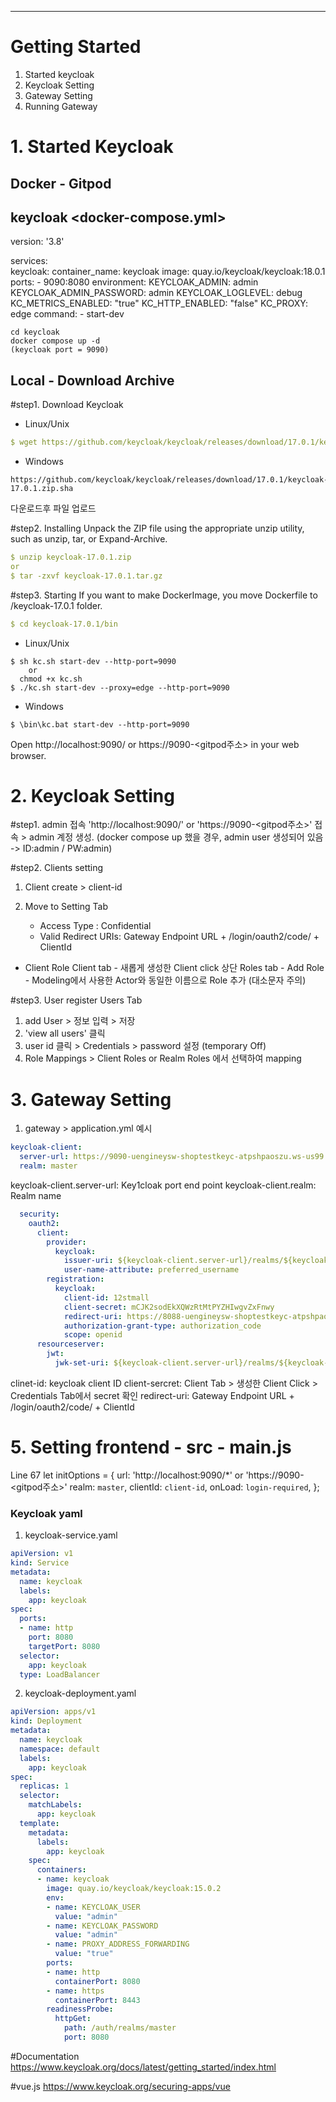 ---

# Getting Started

1. Started keycloak
2. Keycloak Setting
3. Gateway Setting
4. Running Gateway


# 1. Started Keycloak
## Docker - Gitpod
## keycloak <docker-compose.yml>
version: '3.8'

services:  
  keycloak:
    container_name: keycloak
    image: quay.io/keycloak/keycloak:18.0.1
    ports:
      - 9090:8080
    environment:
      KEYCLOAK_ADMIN: admin
      KEYCLOAK_ADMIN_PASSWORD: admin
      KEYCLOAK_LOGLEVEL: debug
      KC_METRICS_ENABLED: "true"
      KC_HTTP_ENABLED: "false"
      KC_PROXY: edge
    command:
      - start-dev
```
cd keycloak
docker compose up -d
(keycloak port = 9090)
```
    
## Local - Download Archive
#step1. Download Keycloak
- Linux/Unix
```yaml
$ wget https://github.com/keycloak/keycloak/releases/download/17.0.1/keycloak-17.0.1.zip
```
- Windows
```text
https://github.com/keycloak/keycloak/releases/download/17.0.1/keycloak-17.0.1.zip.sha
```
다운로드후 파일 업로드

#step2. Installing
Unpack the ZIP file using the appropriate unzip utility, such as unzip, tar, or Expand-Archive.
```yaml
$ unzip keycloak-17.0.1.zip
or
$ tar -zxvf keycloak-17.0.1.tar.gz
```
#step3. Starting
If you want to make DockerImage, you move Dockerfile to /keycloak-17.0.1 folder.
```yaml
$ cd keycloak-17.0.1/bin
```

- Linux/Unix
```
$ sh kc.sh start-dev --http-port=9090 
    or
  chmod +x kc.sh
$ ./kc.sh start-dev --proxy=edge --http-port=9090
```
- Windows
```
$ \bin\kc.bat start-dev --http-port=9090
```


Open http://localhost:9090/ or https://9090-<gitpod주소> in your web browser.


# 2. Keycloak Setting
#step1. admin 접속
'http://localhost:9090/' or 'https://9090-<gitpod주소>' 접속 > admin 계정 생성. 
(docker compose up 했을 경우, admin user 생성되어 있음 -> ID:admin / PW:admin)

#step2. Clients setting
1. Client create >  client-id

2. Move to Setting Tab
    - Access Type : Confidential
    - Valid Redirect URIs: Gateway Endpoint URL + /login/oauth2/code/ + ClientId

- Client Role
Client tab - 새롭게 생성한 Client click
상단 Roles tab - Add Role - Modeling에서 사용한 Actor와 동일한 이름으로 Role 추가 (대소문자 주의)

#step3. User register
Users Tab 
1. add User > 정보 입력 > 저장
2. 'view all users' 클릭
3. user id 클릭 > Credentials > password 설정 (temporary Off)
4. Role Mappings > Client Roles or Realm Roles 에서 선택하여 mapping

# 3. Gateway Setting
1. gateway >  application.yml 예시

````yaml
keycloak-client:
  server-url: https://9090-uengineysw-shoptestkeyc-atpshpaoszu.ws-us99.gitpod.io
  realm: master
````
keycloak-client.server-url: Key1cloak port end point
keycloak-client.realm: Realm name

````yaml
  security:
    oauth2:
      client:
        provider:
          keycloak:
            issuer-uri: ${keycloak-client.server-url}/realms/${keycloak-client.realm}
            user-name-attribute: preferred_username
        registration:
          keycloak:
            client-id: 12stmall
            client-secret: mCJK2sodEkXQWzRtMtPYZHIwgvZxFnwy
            redirect-uri: https://8088-uengineysw-shoptestkeyc-atpshpaoszu.ws-us99.gitpod.io/login/oauth2/code/12stmall
            authorization-grant-type: authorization_code
            scope: openid
      resourceserver:
        jwt:
          jwk-set-uri: ${keycloak-client.server-url}/realms/${keycloak-client.realm}/protocol/openid-connect/certs
````
clinet-id: keycloak client ID
client-sercret: Client Tab > 생성한 Client Click > Credentials Tab에서 secret 확인
redirect-uri: Gateway Endpoint URL + /login/oauth2/code/ + ClientId

# 5. Setting frontend - src - main.js
Line 67
let initOptions = {
  url: 'http://localhost:9090/*' or 'https://9090-<gitpod주소>'
  realm: `master`,
  clientId: `client-id`,
  onLoad: `login-required`,
};
    
    
    
### Keycloak yaml
1. keycloak-service.yaml
```yaml
apiVersion: v1
kind: Service
metadata:
  name: keycloak
  labels:
    app: keycloak
spec:
  ports:
  - name: http
    port: 8080
    targetPort: 8080
  selector:
    app: keycloak
  type: LoadBalancer
```

2. keycloak-deployment.yaml
```yaml
apiVersion: apps/v1
kind: Deployment
metadata:
  name: keycloak
  namespace: default
  labels:
    app: keycloak
spec:
  replicas: 1
  selector:
    matchLabels:
      app: keycloak
  template:
    metadata:
      labels:
        app: keycloak
    spec:
      containers:
      - name: keycloak
        image: quay.io/keycloak/keycloak:15.0.2
        env:
        - name: KEYCLOAK_USER
          value: "admin"
        - name: KEYCLOAK_PASSWORD
          value: "admin"
        - name: PROXY_ADDRESS_FORWARDING
          value: "true"
        ports:
        - name: http
          containerPort: 8080
        - name: https
          containerPort: 8443
        readinessProbe:
          httpGet:
            path: /auth/realms/master
            port: 8080
```
            
#Documentation
https://www.keycloak.org/docs/latest/getting_started/index.html

#vue.js
https://www.keycloak.org/securing-apps/vue

